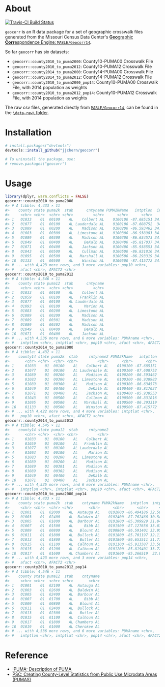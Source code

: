 
<!-- README.md is generated from README.Rmd. Please edit that file -->
About
=====

[![Travis-CI Build Status](https://travis-ci.org/jjchern/geocorr.svg?branch=master)](https://travis-ci.org/jjchern/geocorr)

`geocorr` is an R data package for a set of geographic crosswalk files generated from the Missouri Census Data Center's [**Geo**graphic **Corr**espondence Engine: `MABLE/Geocorr14`](http://mcdc.missouri.edu/websas/geocorr14.html).

So far `geocorr` has six datasets:

-   `geocorr::county2010_to_puma2000`: County10-PUMA00 Crosswalk File
-   `geocorr::county2010_to_puma2012`: County10-PUMA12 Crosswalk File
-   `geocorr::county2014_to_puma2000`: County14-PUMA00 Crosswalk File
-   `geocorr::county2014_to_puma2012`: County14-PUMA12 Crosswalk File
-   `geocorr::county2010_to_puma2000_pop14`: County10-PUMA00 Crosswalk File, with 2014 population as weights
-   `geocorr::county2010_to_puma2012_pop14`: County10-PUMA12 Crosswalk File, with 2014 population as weights

The raw csv files, generated directly from [`MABLE/Geocorr14`](http://mcdc.missouri.edu/websas/geocorr14.html), can be found in the [`\data-raw\` folder](https://github.com/jjchern/geocorr/tree/master/data-raw).

Installation
============

``` r
# install.packages("devtools")
devtools::install_github("jjchern/geocorr")

# To uninstall the package, use:
# remove.packages("geocorr")
```

Usage
=====

``` r
library(dplyr, warn.conflicts = FALSE)
geocorr::county2010_to_puma2000
#> # A tibble: 4,433 × 11
#>    county state puma2k  stab      cntyname PUMA2kName   intptlon  intptlat
#>     <chr> <chr>  <chr> <chr>         <chr>      <chr>      <chr>     <chr>
#> 1   01033    01  00100    AL    Colbert AL    0100100 -87.685151 34.723385
#> 2   01077    01  00100    AL Lauderdale AL    0100100 -87.608752  34.86618
#> 3   01089    01  00200    AL    Madison AL    0100200 -86.593462 34.709032
#> 4   01083    01  00300    AL  Limestone AL    0100300 -86.938983 34.815613
#> 5   01089    01  00300    AL    Madison AL    0100300 -86.634573 34.786639
#> 6   01049    01  00400    AL     DeKalb AL    0100400 -85.817037 34.455111
#> 7   01071    01  00400    AL    Jackson AL    0100400 -85.938553 34.731985
#> 8   01043    01  00500    AL    Cullman AL    0100500 -86.831816 34.162363
#> 9   01095    01  00500    AL   Marshall AL    0100500 -86.293319 34.311975
#> 10  01133    01  00500    AL    Winston AL    0100500 -87.415772 34.163825
#> # ... with 4,423 more rows, and 3 more variables: pop10 <chr>,
#> #   afact <chr>, AFACT2 <chr>
geocorr::county2010_to_puma2012
#> # A tibble: 4,546 × 11
#>    county state puma12  stab      cntyname
#>     <chr> <chr>  <chr> <chr>         <chr>
#> 1   01033    01  00100    AL    Colbert AL
#> 2   01059    01  00100    AL   Franklin AL
#> 3   01077    01  00100    AL Lauderdale AL
#> 4   01093    01  00100    AL     Marion AL
#> 5   01083    01  00200    AL  Limestone AL
#> 6   01089    01  00200    AL    Madison AL
#> 7   01089    01  00301    AL    Madison AL
#> 8   01089    01  00302    AL    Madison AL
#> 9   01049    01  00400    AL     DeKalb AL
#> 10  01071    01  00400    AL    Jackson AL
#> # ... with 4,536 more rows, and 6 more variables: PUMAname <chr>,
#> #   intptlon <chr>, intptlat <chr>, pop10 <chr>, afact <chr>, AFACT2 <chr>
geocorr::county2014_to_puma2000
#> # A tibble: 4,432 × 11
#>    county14 state puma2k  stab     cntyname2 PUMA2kName   intptlon
#>       <chr> <chr>  <chr> <chr>         <chr>      <chr>      <chr>
#> 1     01033    01  00100    AL    Colbert AL    0100100 -87.685151
#> 2     01077    01  00100    AL Lauderdale AL    0100100 -87.608752
#> 3     01089    01  00200    AL    Madison AL    0100200 -86.593462
#> 4     01083    01  00300    AL  Limestone AL    0100300 -86.938983
#> 5     01089    01  00300    AL    Madison AL    0100300 -86.634573
#> 6     01049    01  00400    AL     DeKalb AL    0100400 -85.817037
#> 7     01071    01  00400    AL    Jackson AL    0100400 -85.938553
#> 8     01043    01  00500    AL    Cullman AL    0100500 -86.831816
#> 9     01095    01  00500    AL   Marshall AL    0100500 -86.293319
#> 10    01133    01  00500    AL    Winston AL    0100500 -87.415772
#> # ... with 4,422 more rows, and 4 more variables: intptlat <chr>,
#> #   pop10 <chr>, afact <chr>, AFACT2 <chr>
geocorr::county2014_to_puma2012
#> # A tibble: 4,545 × 11
#>    county14 state puma12  stab     cntyname2
#>       <chr> <chr>  <chr> <chr>         <chr>
#> 1     01033    01  00100    AL    Colbert AL
#> 2     01059    01  00100    AL   Franklin AL
#> 3     01077    01  00100    AL Lauderdale AL
#> 4     01093    01  00100    AL     Marion AL
#> 5     01083    01  00200    AL  Limestone AL
#> 6     01089    01  00200    AL    Madison AL
#> 7     01089    01  00301    AL    Madison AL
#> 8     01089    01  00302    AL    Madison AL
#> 9     01049    01  00400    AL     DeKalb AL
#> 10    01071    01  00400    AL    Jackson AL
#> # ... with 4,535 more rows, and 6 more variables: PUMAname <chr>,
#> #   intptlon <chr>, intptlat <chr>, pop10 <chr>, afact <chr>, AFACT2 <chr>
geocorr::county2010_to_puma2000_pop14
#> # A tibble: 4,433 × 11
#>    county state puma2k  stab    cntyname PUMA2kName   intptlon  intptlat
#>     <chr> <chr>  <chr> <chr>       <chr>      <chr>      <chr>     <chr>
#> 1   01001    01  02000    AL  Autauga AL    0102000 -86.494186 32.500389
#> 2   01003    01  02400    AL  Baldwin AL    0102400 -87.762466 30.548923
#> 3   01005    01  01800    AL  Barbour AL    0101800 -85.309929 31.844037
#> 4   01007    01  01500    AL     Bibb AL    0101500 -87.127656 33.030921
#> 5   01009    01  00800    AL   Blount AL    0100800 -86.591401 33.955244
#> 6   01011    01  01800    AL  Bullock AL    0101800 -85.701197 32.116327
#> 7   01013    01  01800    AL   Butler AL    0101800 -86.653511 31.773539
#> 8   01015    01  01100    AL  Calhoun AL    0101100 -85.913387 33.585796
#> 9   01015    01  01200    AL  Calhoun AL    0101200 -85.819401 33.725465
#> 10  01017    01  01600    AL Chambers AL    0101600 -85.266519  32.86044
#> # ... with 4,423 more rows, and 3 more variables: pop14 <chr>,
#> #   afact <chr>, AFACT2 <chr>
geocorr::county2010_to_puma2012_pop14
#> # A tibble: 4,546 × 11
#>    county state puma12  stab    cntyname
#>     <chr> <chr>  <chr> <chr>       <chr>
#> 1   01001    01  02100    AL  Autauga AL
#> 2   01003    01  02600    AL  Baldwin AL
#> 3   01005    01  02400    AL  Barbour AL
#> 4   01007    01  01700    AL     Bibb AL
#> 5   01009    01  00800    AL   Blount AL
#> 6   01011    01  02400    AL  Bullock AL
#> 7   01013    01  02300    AL   Butler AL
#> 8   01015    01  01100    AL  Calhoun AL
#> 9   01017    01  01800    AL Chambers AL
#> 10  01019    01  01000    AL Cherokee AL
#> # ... with 4,536 more rows, and 6 more variables: PUMAname <chr>,
#> #   intptlon <chr>, intptlat <chr>, pop14 <chr>, afact <chr>, AFACT2 <chr>
```

Reference
=========

-   [IPUMA: Description of PUMA](https://usa.ipums.org/usa-action/variables/PUMA)
-   [PSC: Creating County-Level Statistics from Public Use Microdata Areas (PUMAS)](http://www.psc.isr.umich.edu/dis/census/Features/puma2cnty/)
